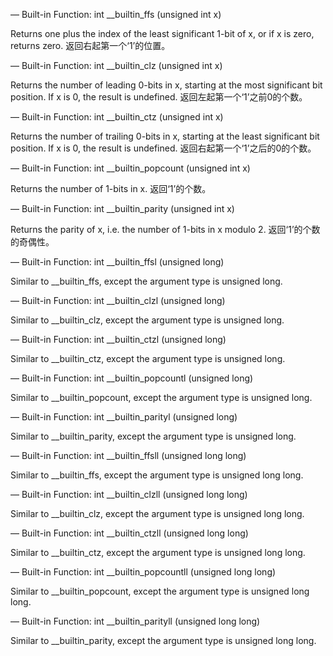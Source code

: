 — Built-in Function: int __builtin_ffs (unsigned int x)

Returns one plus the index of the least significant 1-bit of x, or if x is zero, returns zero.
返回右起第一个‘1’的位置。

— Built-in Function: int __builtin_clz (unsigned int x)

Returns the number of leading 0-bits in x, starting at the most significant bit position. If x is 0, the result is undefined.
返回左起第一个‘1’之前0的个数。

— Built-in Function: int __builtin_ctz (unsigned int x)

Returns the number of trailing 0-bits in x, starting at the least significant bit position. If x is 0, the result is undefined.
返回右起第一个‘1’之后的0的个数。

— Built-in Function: int __builtin_popcount (unsigned int x)

Returns the number of 1-bits in x.
返回‘1’的个数。

— Built-in Function: int __builtin_parity (unsigned int x)

Returns the parity of x, i.e. the number of 1-bits in x modulo 2.
返回‘1’的个数的奇偶性。

— Built-in Function: int __builtin_ffsl (unsigned long)

Similar to __builtin_ffs, except the argument type is unsigned long. 

— Built-in Function: int __builtin_clzl (unsigned long)

Similar to __builtin_clz, except the argument type is unsigned long. 

— Built-in Function: int __builtin_ctzl (unsigned long)

Similar to __builtin_ctz, except the argument type is unsigned long. 

— Built-in Function: int __builtin_popcountl (unsigned long)

Similar to __builtin_popcount, except the argument type is unsigned long. 

— Built-in Function: int __builtin_parityl (unsigned long)

Similar to __builtin_parity, except the argument type is unsigned long. 

— Built-in Function: int __builtin_ffsll (unsigned long long)

Similar to __builtin_ffs, except the argument type is unsigned long long. 

— Built-in Function: int __builtin_clzll (unsigned long long)

Similar to __builtin_clz, except the argument type is unsigned long long. 

— Built-in Function: int __builtin_ctzll (unsigned long long)

Similar to __builtin_ctz, except the argument type is unsigned long long. 

— Built-in Function: int __builtin_popcountll (unsigned long long)

Similar to __builtin_popcount, except the argument type is unsigned long long. 

— Built-in Function: int __builtin_parityll (unsigned long long)

Similar to __builtin_parity, except the argument type is unsigned long long.

